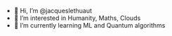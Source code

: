 - 👋 Hi, I’m @jacqueslethuaut
- 👀 I’m interested in Humanity, Maths, Clouds
- 🌱 I’m currently learning ML and Quantum algorithms


<!---
jacqueslethuaut/jacqueslethuaut is a ✨ special ✨ repository because its `README.md` (this file) appears on your GitHub profile.
You can click the Preview link to take a look at your changes.
--->
